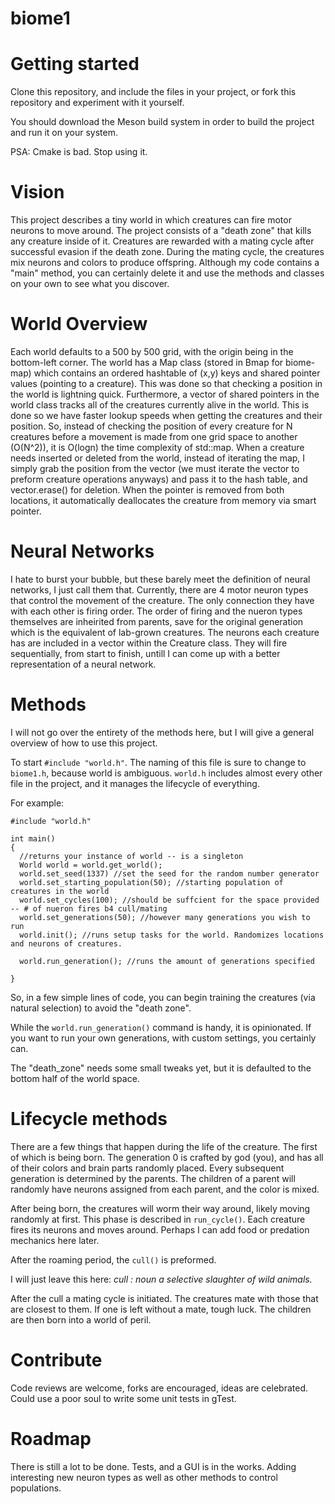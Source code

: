 # biome1


# Getting started

Clone this repository, and include the files in your project, or fork this repository and experiment with it yourself.

You should download the Meson build system in order to build the project and run it on your system. 

PSA: Cmake is bad. Stop using it.

# Vision

This project describes a tiny world in which creatures can fire motor neurons to move around. The project consists of a "death zone" that kills any creature inside of it. Creatures are rewarded with
a mating cycle after successful evasion if the death zone. During the mating cycle, the creatures mix neurons and colors to produce offspring. Although my code contains a "main" method, you can certainly 
delete it and use the methods and classes on your own to see what you discover.

# World Overview

Each world defaults to a 500 by 500 grid, with the origin being in the bottom-left corner. The world has a Map class (stored in Bmap for biome-map) which contains an ordered hashtable of (x,y) keys and shared pointer
values (pointing to a creature). This was done so that checking a position in the world is lightning quick. Furthermore, a vector of shared pointers in the world class tracks all of the creatures currently alive in the world.
This is done so we have faster lookup speeds when getting the creatures and their position. So, instead of checking the position of every creature for N creatures before a movement is made from one grid space to another (O(N^2)), 
it is O(logn) the time complexity of std::map. When a creature needs inserted or deleted from the world, instead of iterating the map, I simply grab the position from the vector (we must iterate the vector to preform creature operations anyways)
and pass it to the hash table, and vector.erase() for deletion. When the pointer is removed from both locations, it automatically deallocates the creature from memory via smart pointer.

# Neural Networks

I hate to burst your bubble, but these barely meet the definition of neural networks, I just call them that. Currently, there are 4 motor neuron types that control the movement of the creature. The only connection
they have with each other is firing order. The order of firing and the nueron types themselves are inheirited from parents, save for the original generation which is the equivalent of lab-grown creatures. The neurons
each creature has are included in a vector within the Creature class. They will fire sequentially, from start to finish, untill I can come up with a better representation of a neural network. 


# Methods

I will not go over the entirety of the methods here, but I will give a general overview of how to use this project.

To start `#include "world.h"`. The naming of this file is sure to change to `biome1.h`, because world is ambiguous. `world.h` includes almost every other file in the project, and it manages the lifecycle of everything.

For example:
```
#include "world.h"

int main()
{
  //returns your instance of world -- is a singleton
  World world = world.get_world();
  world.set_seed(1337) //set the seed for the random number generator
  world.set_starting_population(50); //starting population of creatures in the world
  world.set_cycles(100); //should be suffcient for the space provided -- # of nueron fires b4 cull/mating
  world.set_generations(50); //however many generations you wish to run
  world.init(); //runs setup tasks for the world. Randomizes locations and neurons of creatures.

  world.run_generation(); //runs the amount of generations specified   

}
```

So, in a few simple lines of code, you can begin training the creatures (via natural selection) to avoid the "death zone". 

While the `world.run_generation()` command is handy, it is opinionated. If you want to run your own generations, with custom settings, you certainly can.

The "death_zone" needs some small tweaks yet, but it is defaulted to the bottom half of the world space.

# Lifecycle methods

There are a few things that happen during the life of the creature. The first of which is being born. The generation 0 is crafted by god (you), and has all of their colors and brain parts randomly placed. Every subsequent generation is determined by the parents. The children of a parent will randomly have neurons assigned from each parent, and the color is mixed. 

After being born, the creatures will worm their way around, likely moving randomly at first. This phase is described in `run_cycle()`. Each creature fires its neurons and moves around. Perhaps I can add food or predation mechanics here later.

After the roaming period, the `cull()` is preformed.

I will just leave this here:
*cull : noun  a selective slaughter of wild animals.*

After the cull a mating cycle is initiated. The creatures mate with those that are closest to them. If one is left without a mate, tough luck. The children are then born into a world of peril.

# Contribute

Code reviews are welcome, forks are encouraged, ideas are celebrated. Could use a poor soul to write some unit tests in gTest. 

# Roadmap

There is still a lot to be done. Tests, and a GUI is in the works. Adding interesting new neuron types as well as other methods to control populations.
